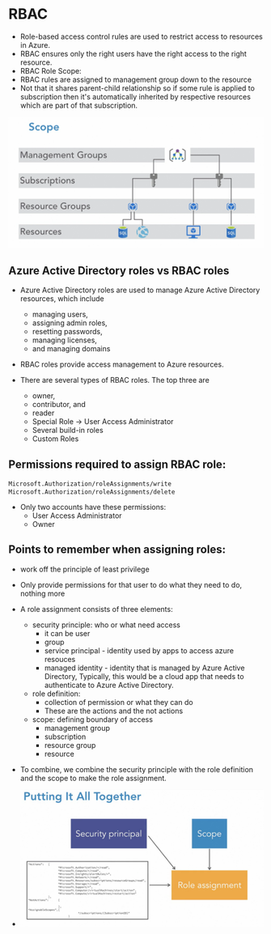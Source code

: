 
# RBAC

 
- Role-based access control rules are used to restrict access to resources in Azure.
- RBAC ensures only the right users have the right access to the right resource.
- RBAC Role Scope: 
- RBAC rules are assigned to management group down to the resource
- Not that it shares parent-child relationship so if some rule is applied to subscription then it's automatically inherited by respective resources which are part of that subscription.

![img.png](2.0.1.png)


## Azure Active Directory roles  vs RBAC roles

- Azure Active Directory roles are used to manage Azure Active Directory resources, which include 
  - managing users, 
  - assigning admin roles, 
  - resetting passwords, 
  - managing licenses, 
  - and managing domains

- RBAC roles provide access management to Azure resources. 
- There are several types of RBAC roles. The top three are 
  - owner, 
  - contributor, and 
  - reader
  - Special Role -> User Access Administrator
  - Several build-in roles
  - Custom Roles

## Permissions required to assign RBAC role:
```text
Microsoft.Authorization/roleAssignments/write
Microsoft.Authorization/roleAssignments/delete
```
- Only two accounts have these permissions: 
  - User Access Administrator
  - Owner


## Points to remember when assigning roles:

- work off the principle of least privilege
- Only provide permissions for that user to do what they need to do, nothing more
- A role assignment consists of three elements:
  - security principle: who or what need access
    - it can be user
    - group
    - service principal - identity used by apps to access azure resouces
    - managed identity - identity that is managed by Azure Active Directory, Typically, this would be a cloud app that needs to authenticate to Azure Active Directory.
  - role definition: 
    - collection of permission or what they can do
    - These are the actions and the not actions
  - scope: defining boundary of access
    - management group
    - subscription
    - resource group
    - resource


- To combine, we combine the security principle with the role definition and the scope to make the role assignment.
- ![img_1.png](images/2.0.2.png)